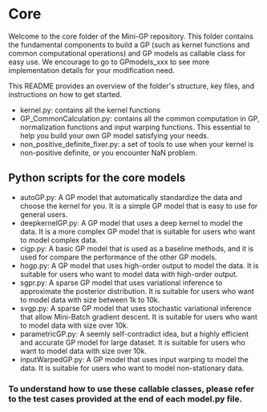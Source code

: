 # Core
Welcome to the core folder of the Mini-GP repository. This folder contains the fundamental components to build a GP (such as kernel functions and common computational operations) and GP models as callable class for easy use. We encourage to go to GPmodels_xxx to see more implementation details for your modification need.

This README provides an overview of the folder's structure, key files, and instructions on how to get started.
  - kernel.py: contains all the kernel functions
  - GP_CommonCalculation.py: contains all the common computation in GP, normalization functions and input warping functions. This essential to help you build your own GP model satisfying your needs. 
  - non_positive_definite_fixer.py: a set of tools to use when your kernel is non-positive definite, or you encounter NaN problem.

## Python scripts for the core models

  - autoGP.py: A GP model that automatically standardize the data and choose the kernel for you. It is a simple GP model that is easy to use for general users.
  - deepkernelGP.py: A GP model that uses a deep kernel to model the data. It is a more complex GP model that is suitable for users who want to model complex data. 
  - cigp.py: A basic GP model that is used as a baseline methods, and it is used for compare the performance of the other GP models.
  - hogp.py: A GP model that uses high-order output to model the data. It is suitable for users who want to model data with high-order output. 
  - sgpr.py: A sparse GP model that uses variational inference to approximate the posterior distribution. It is suitable for users who want to model data with size between 1k to 10k. 
  - svgp.py: A sparse GP model that uses stochastic variational inference that allow Mini-Batch gradient descent. It is suitable for users who want to model data with size over 10k. 
  - parametricGP.py: A seemly self-contradict idea, but a highly efficient and accurate GP model for large dataset. It is suitable for users who want to model data with size over 10k. 
  - inputWarpedGP.py: A GP model that uses input warping to model the data. It is suitable for users who want to model non-stationary data. 
  

### To understand how to use these callable classes, please refer to the test cases provided at the end of each model.py file.
```
